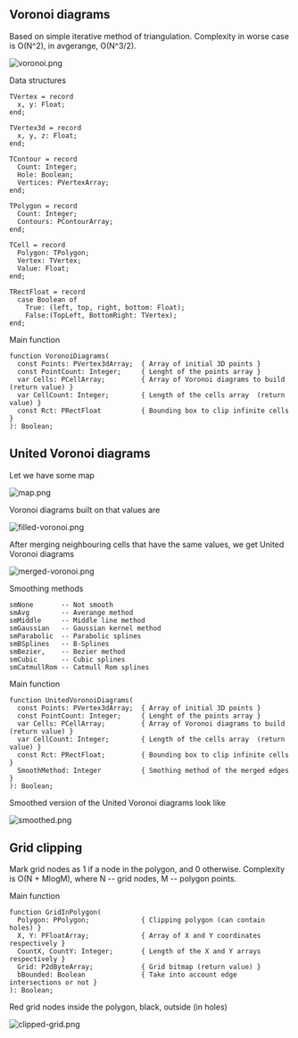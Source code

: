 ## Voronoi diagrams

Based on simple iterative method of triangulation. Complexity in worse case is O(N^2), 
in avgerange, O(N^3/2).

![voronoi.png](images/voronoi.png)

Data structures

```
TVertex = record
  x, y: Float;
end;

TVertex3d = record
  x, y, z: Float;
end;

TContour = record
  Count: Integer;
  Hole: Boolean;
  Vertices: PVertexArray;
end;

TPolygon = record
  Count: Integer;
  Contours: PContourArray;
end;

TCell = record
  Polygon: TPolygon;
  Vertex: TVertex;
  Value: Float;
end;

TRectFloat = record
  case Boolean of
    True: (left, top, right, bottom: Float);
    False:(TopLeft, BottomRight: TVertex);
end;
```
Main function
```
function VoronoiDiagrams(
  const Points: PVertex3dArray;  { Array of initial 3D points }
  const PointCount: Integer;     { Lenght of the points array }
  var Cells: PCellArray;         { Array of Voronoi diagrams to build  (return value) }
  var CellCount: Integer;        { Length of the cells array  (return value) }
  const Rct: PRectFloat          { Bounding box to clip infinite cells }
): Boolean;
```

## United Voronoi diagrams

Let we have some map

![map.png](images/map.png)

Voronoi diagrams built on that values are

![filled-voronoi.png](images/filled-voronoi.png)

After merging neighbouring cells that have the same values, we get United Voronoi diagrams

![merged-voronoi.png](images/merged-voronoi.png)

Smoothing methods
```
smNone       -- Not smooth  
smAvg        -- Averange method
smMiddle     -- Middle line method
smGaussian   -- Gaussian kernel method
smParabolic  -- Parabolic splines
smBSplines   -- B-Splines
smBezier,    -- Bezier method
smCubic      -- Cubic splines
smCatmullRom -- Catmull Rom splines
```
Main function
```
function UnitedVoronoiDiagrams(
  const Points: PVertex3dArray;  { Array of initial 3D points }
  const PointCount: Integer;     { Lenght of the points array }
  var Cells: PCellArray;         { Array of Voronoi diagrams to build  (return value) } 
  var CellCount: Integer;        { Length of the cells array  (return value) }
  const Rct: PRectFloat;         { Bounding box to clip infinite cells }
  SmoothMethod: Integer          { Smothing method of the merged edges }
): Boolean;
```
Smoothed version of the United Voronoi diagrams look like

![smoothed.png](images/smoothed.png)

## Grid clipping

Mark grid nodes as 1 if a node in the polygon, and 0 otherwise. Complexity is O(N + MlogM),
where N -- grid nodes, M -- polygon points.

Main function

```
function GridInPolygon(
  Polygon: PPolygon;             { Clipping polygon (can contain holes) }
  X, Y: PFloatArray;             { Array of X and Y coordinates respectively }
  CountX, CountY: Integer;       { Length of the X and Y arrays respectively }
  Grid: P2dByteArray;            { Grid bitmap (return value) }
  bBounded: Boolean              { Take into account edge intersections or not }
): Boolean;
```

Red grid nodes inside the polygon, black, outside (in holes)

![clipped-grid.png](images/clipped-grid.png)

